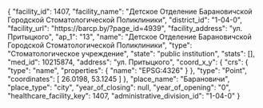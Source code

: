 {
    "facility_id": 1407,
    "facility_name": "Детское Отделение Барановичской Городской Стоматологической Поликлиники",
    "district_id": "1-04-0",
    "facility_url": "https:\/\/barcp.by\/?page_id=4939",
    "facility_address": "ул. Притыцкого",
    "ap_1": "13",
    "name": "Детское Отделение Барановичской Городской Стоматологической Поликлиники",
    "type": "Стоматологическое учреждение",
    "state": "public institution",
    "stats": [],
    "med_id": 10215874,
    "address": "ул. Притыцкого",
    "coord_x_y": {
        "crs": {
            "type": "name",
            "properties": {
                "name": "EPSG:4326"
            }
        },
        "type": "Point",
        "coordinates": [
            26.0198,
            53.1245
        ]
    },
    "place_name": "Барановичи",
    "place_type": "city",
    "year_of_closing": null,
    "year_of_opening": "0",
    "healthcare_facility_key": 1407,
    "administrative_division_id": "1-04-0"
}